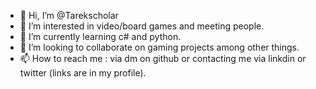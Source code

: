 - 👋 Hi, I’m @Tarekscholar
- 👀 I’m interested in video/board games and meeting people.
- 🌱 I’m currently learning c# and python.
- 💞️ I’m looking to collaborate on gaming projects among other things.
- 📫 How to reach me : via dm on github or contacting me via linkdin or twitter (links are in my profile).

<!---
Tarekscholar/Tarekscholar is a ✨ special ✨ repository because its `README.md` (this file) appears on your GitHub profile.
You can click the Preview link to take a look at your changes.
--->
